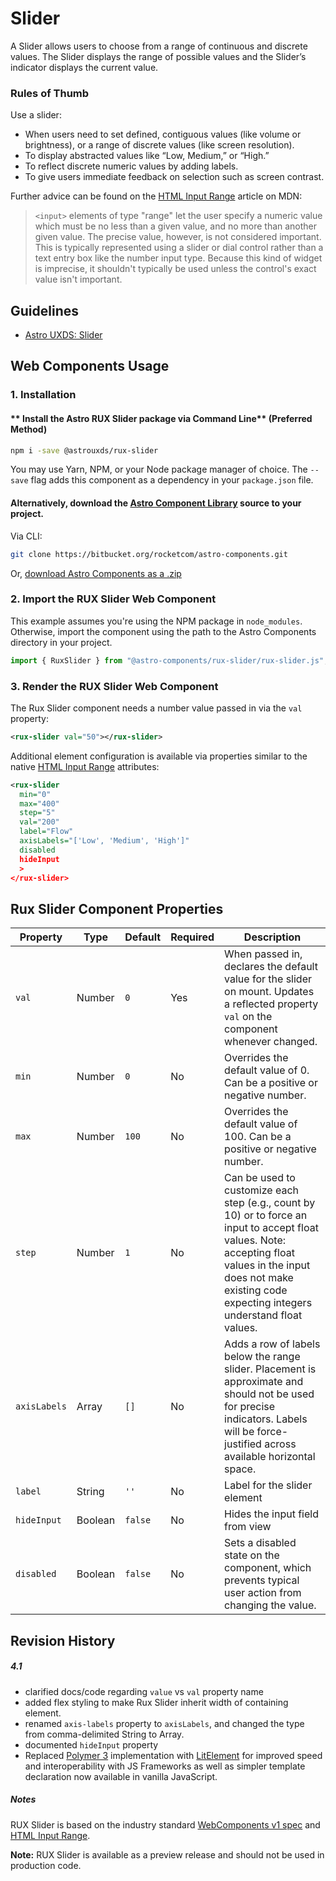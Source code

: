 # Slider
A Slider allows users to choose from a range of continuous and discrete values. The Slider displays the range of possible values and the Slider’s indicator displays the current value.

### Rules of Thumb
Use a slider:

- When users need to set defined, contiguous values (like volume or brightness), or a range of discrete values (like screen resolution).
- To display abstracted values like “Low, Medium,” or “High.”
- To reflect discrete numeric values by adding labels.
- To give users immediate feedback on selection such as screen contrast.

Further advice can be found on the [HTML Input Range](https://developer.mozilla.org/en-US/docs/Web/HTML/Element/input/range) article on MDN:

> `<input>` elements of type "range" let the user specify a numeric value which must be no less than a given value, and no more than another given value. The precise value, however, is not considered important. This is typically represented using a slider or dial control rather than a text entry box like the number input type. Because this kind of widget is imprecise, it shouldn't typically be used unless the control's exact value isn't important.

## Guidelines

* [Astro UXDS: Slider](http://www.astrouxds.com/library/slider)


## Web Components Usage

### 1. Installation
#### ** Install the Astro RUX Slider package via Command Line** (Preferred Method)

```sh
npm i -save @astrouxds/rux-slider
```

You may use Yarn, NPM, or your Node package manager of choice. The `--save` flag adds this component as a dependency in your `package.json` file.


#### **Alternatively**, download the [Astro Component Library](https://bitbucket.org/rocketcom/astro-components/src/master/) source to your project.
Via CLI: 

```sh
git clone https://bitbucket.org/rocketcom/astro-components.git
```

Or, [download Astro Components as a .zip](https://bitbucket.org/rocketcom/astro-components/get/master.zip)


### 2. Import the RUX Slider Web Component
This example assumes you're using the NPM package in `node_modules`. Otherwise, import the component using the path to the Astro Components directory in your project.

```javascript
import { RuxSlider } from "@astro-components/rux-slider/rux-slider.js";
```


### 3. Render the RUX Slider Web Component
The Rux Slider component needs a number value passed in via the `val` property:

```xml
<rux-slider val="50"></rux-slider>
```
Additional element configuration is available via properties similar to the native [HTML Input Range](https://developer.mozilla.org/en-US/docs/Web/HTML/Element/input/range) attributes:

```xml
<rux-slider 
  min="0"
  max="400"
  step="5"
  val="200"
  label="Flow"
  axisLabels="['Low', 'Medium', 'High']"
  disabled
  hideInput         
  >
</rux-slider>
```

## Rux Slider Component Properties
| Property        | Type      | Default | Required | Description  |
| --------------- | --------- | ------- | -------- | ------------ |
| `val` | Number | `0` | Yes | When passed in, declares the default value for the slider on mount. Updates a reflected property `val` on the  component whenever changed.
| `min` | Number | `0` | No | Overrides the default value of 0. Can be a positive or negative number. |
| `max` | Number | `100` | No | Overrides the default value of 100. Can be a positive or negative number. |
| `step` | Number | `1` | No | Can be used to customize each step (e.g., count by 10) or to force an input to accept float values. Note: accepting float values in the input does not make existing code expecting integers understand float values. |
| `axisLabels` | Array | `[]` |  No | Adds a row of labels below the range slider. Placement is approximate and should not be used for precise indicators. Labels will be force-justified across available horizontal space. |
| `label` | String | `''` | No | Label for the slider element |
| `hideInput` | Boolean | `false` | No | Hides the input field from view |
| `disabled` | Boolean | `false` | No | Sets a disabled state on the component, which prevents typical user action from changing the value. |




## Revision History
##### **4.1**
- clarified docs/code regarding `value` vs `val` property name
- added flex styling to make Rux Slider inherit width of containing element.
- renamed `axis-labels` property to `axisLabels`, and changed the type from comma-delimited String to Array.
- documented `hideInput` property
- Replaced [Polymer 3](https://www.polymer-project.org) implementation with [LitElement](https://lit-element.polymer-project.org/) for improved speed and interoperability with JS Frameworks as well as simpler template declaration now available in vanilla JavaScript.


##### **Notes**
RUX Slider is based on the industry standard [WebComponents v1 spec](https://html.spec.whatwg.org/multipage/custom-elements.html) and [HTML Input Range](https://developer.mozilla.org/en-US/docs/Web/HTML/Element/input/range).

**Note:** RUX Slider is available as a preview release and should not be used in production code.

